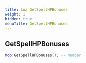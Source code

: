 ```yaml
---
title: Lua GetSpellHPBonuses
weight: 1
hidden: true
menuTitle: GetSpellHPBonuses
---
```

## GetSpellHPBonuses
```lua
Mob:GetSpellHPBonuses(); -- number
```